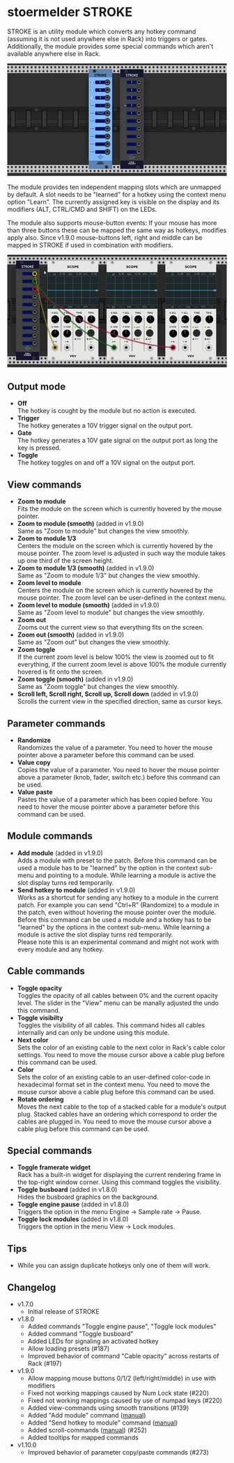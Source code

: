 # stoermelder STROKE

STROKE is an utility module which converts any hotkey command (assuming it is not used anywhere else in Rack) into triggers or gates. Additionally, the module provides some special commands which aren't available anywhere else in Rack.

![STROKE Intro](./Stroke-intro.png)

The module provides ten independent mapping slots which are unmapped by default. A slot needs to be "learned" for a hotkey using the context menu option "Learn". The currently assigned key is visible on the display and its modifiers (ALT, CTRL/CMD and SHIFT) on the LEDs.

The module also supports mouse-button events: If your mouse has more than three buttons these  can be mapped the same way as hotkeys, modifies apply also. Since v1.9.0 mouse-buttons left, right and middle can be mapped in STROKE if used in combination with modifiers.

![STROKE learn](./Stroke-learn.gif)

## Output mode

- **Off**  
  The hotkey is cought by the module but no action is executed.
- **Trigger**  
  The hotkey generates a 10V trigger signal on the output port.
- **Gate**  
  The hotkey generates a 10V gate signal on the output port as long the key is pressed.
- **Toggle**  
  The hotkey toggles on and off a 10V signal on the output port.

## View commands 

- **Zoom to module**  
  Fits the module on the screen which is currently hovered by the mouse pointer.
- **Zoom to module (smooth)** (added in v1.9.0)  
  Same as "Zoom to module" but changes the view smoothly.
- **Zoom to module 1/3**  
  Centers the module on the screen which is currently hovered by the mouse pointer. The zoom level is adjusted in such way the module takes up one third of the screen height.
- **Zoom to module 1/3 (smooth)** (added in v1.9.0)  
  Same as "Zoom to module 1/3" but changes the view smoothly.
- **Zoom level to module**  
  Centers the module on the screen which is currently hovered by the mouse pointer. The zoom level can be user-defined in the context menu.
- **Zoom level to module (smooth)** (added in v1.9.0)  
  Same as "Zoom level to module" but changes the view smoothly.
- **Zoom out**  
  Zooms out the current view so that everything fits on the screen.
- **Zoom out (smooth)** (added in v1.9.0)  
  Same as "Zoom out" but changes the view smoothly.
- **Zoom toggle**  
  If the current zoom level is below 100% the view is zoomed out to fit everything, if the current zoom level is above 100% the module currently hovered is fit onto the screen.
- **Zoom toggle (smooth)** (added in v1.9.0)  
  Same as "Zoom toggle" but changes the view smoothly.
<a name="view-scroll"></a>
- **Scroll left, Scroll right, Scroll up, Scroll down** (added in v1.9.0)  
  Scrolls the current view in the specified direction, same as cursor keys.

## Parameter commands

- **Randomize**  
  Randomizes the value of a parameter. You need to hover the mouse pointer above a parameter before this command can be used.
- **Value copy**  
  Copies the value of a parameter. You need to hover the mouse pointer above a parameter (knob, fader, switch etc.) before this command can be used.
- **Value paste**  
  Pastes the value of a parameter which has been copied before. You need to hover the mouse pointer above a parameter before this command can be used.

## Module commands

<a name="add-module"></a>
- **Add module** (added in v1.9.0)  
  Adds a module with preset to the patch. Before this command can be used a module has to be "learned" by the option in the context sub-menu and pointing to a module. While learning a module is active the slot display turns red temporarily.
<a name="module-send-hotkey"></a>
- **Send hotkey to module** (added in v1.9.0)  
  Works as a shortcut for sending any hotkey to a module in the current patch. For example you can send "Ctrl+R" (Randomize) to a module in the patch, even without hovering the mouse pointer over the module. Before this command can be used a module and a hotkey has to be "learned" by the options in the context sub-menu. While learning a module is active the slot display turns red temporarily.  
  Please note this is an experimental command and might not work with every module and any hotkey.

## Cable commands

- **Toggle opacity**  
  Toggles the opacity of all cables between 0% and the current opacity level. The slider in the "View" menu can be manally adjusted the undo this command.
- **Toggle visibilty**  
  Toggles the visibility of all cables. This command hides all cables internally and can only be undone using this module.
- **Next color**  
  Sets the color of an existing cable to the next color in Rack's cable color settings. You need to move the mouse cursor above a cable plug before this command can be used.
- **Color**  
  Sets the color of an existing cable to an user-defined color-code in hexadecimal format set in the context menu. You need to move the mouse cursor above a cable plug before this command can be used.
- **Rotate ordering**  
  Moves the next cable to the top of a stacked cable for a module's output plug. Stacked cables have an ordering which correspond to order the cables are plugged in. You need to move the mouse cursor above a cable plug before this command can be used.

## Special commands

- **Toggle framerate widget**  
  Rack has a built-in widget for displaying the current rendering frame in the top-right window corner. Using this command toggles the visibility.
- **Toggle busboard** (added in v1.8.0)  
  Hides the busboard graphics on the background.
- **Toggle engine pause** (added in v1.8.0)  
  Triggers the option in the menu Engine -> Sample rate -> Pause.
- **Toggle lock modules** (added in v1.8.0)  
  Triggers the option in the menu View -> Lock modules.

## Tips

- While you can assign duplicate hotkeys only one of them will work.

## Changelog

- v1.7.0
    - Initial release of STROKE
- v1.8.0
    - Added commands "Toggle engine pause", "Toggle lock modules"
    - Added command "Toggle busboard"
    - Added LEDs for signaling an activated hotkey
    - Allow loading presets (#187)
    - Improved behavior of command "Cable opacity" across restarts of Rack (#197)
- v1.9.0
    - Allow mapping mouse buttons 0/1/2 (left/right/middle) in use with modifiers
    - Fixed not working mappings caused by Num Lock state (#220)
    - Fixed not working mappings caused by use of numpad keys (#220)
    - Added view-commands using smooth transitions (#139)
    - Added "Add module" command ([manual](./Stroke.md#add-module))
    - Added "Send hotkey to module" command ([manual](./Stroke.md#module-send-hotkey))
    - Added scroll-commands ([manual](./Stroke.md#view-scroll)) (#252)
    - Added tooltips for mapped commands
- v1.10.0
    - Improved behavior of parameter copy/paste commands (#273)